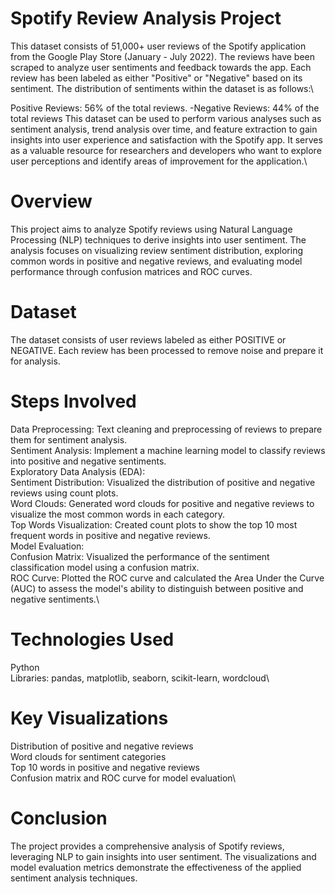# Spotify Review Analysis Project

This dataset consists of 51,000+ user reviews of the Spotify application from the Google Play Store (January - July 2022). The reviews have been scraped to analyze user sentiments and feedback towards the app. Each review has been labeled as either "Positive" or "Negative" based on its sentiment. The distribution of sentiments within the dataset is as follows:\

Positive Reviews: 56% of the total reviews. -Negative Reviews: 44% of the total reviews
This dataset can be used to perform various analyses such as sentiment analysis, trend analysis over time, and feature extraction to gain insights into user experience and satisfaction with the Spotify app. It serves as a valuable resource for researchers and developers who want to explore user perceptions and identify areas of improvement for the application.\

# Overview
This project aims to analyze Spotify reviews using Natural Language Processing (NLP) techniques to derive insights into user sentiment. The analysis focuses on visualizing review sentiment distribution, exploring common words in positive and negative reviews, and evaluating model performance through confusion matrices and ROC curves.

# Dataset
The dataset consists of user reviews labeled as either POSITIVE or NEGATIVE. Each review has been processed to remove noise and prepare it for analysis.

#  Steps Involved
Data Preprocessing: Text cleaning and preprocessing of reviews to prepare them for sentiment analysis. \
Sentiment Analysis: Implement a machine learning model to classify reviews into positive and negative sentiments.\
Exploratory Data Analysis (EDA):\
Sentiment Distribution: Visualized the distribution of positive and negative reviews using count plots.\
Word Clouds: Generated word clouds for positive and negative reviews to visualize the most common words in each category.\
Top Words Visualization: Created count plots to show the top 10 most frequent words in positive and negative reviews.\
Model Evaluation:\
Confusion Matrix: Visualized the performance of the sentiment classification model using a confusion matrix.\
ROC Curve: Plotted the ROC curve and calculated the Area Under the Curve (AUC) to assess the model's ability to distinguish between positive and negative sentiments.\

#  Technologies Used
Python \
Libraries: pandas, matplotlib, seaborn, scikit-learn, wordcloud\

#  Key Visualizations
Distribution of positive and negative reviews\
Word clouds for sentiment categories\
Top 10 words in positive and negative reviews\
Confusion matrix and ROC curve for model evaluation\

#  Conclusion
The project provides a comprehensive analysis of Spotify reviews, leveraging NLP to gain insights into user sentiment. The visualizations and model evaluation metrics demonstrate the effectiveness of the applied sentiment analysis techniques.
